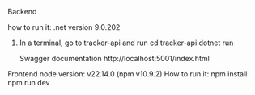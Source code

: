 Backend 

how to run it:
.net version 9.0.202
1. In a terminal, go to tracker-api and run 
    cd tracker-api
    dotnet run 

    Swagger documentation
http://localhost:5001/index.html


Frontend
node version: v22.14.0 (npm v10.9.2)
How to run it:
    npm install
    npm run dev 